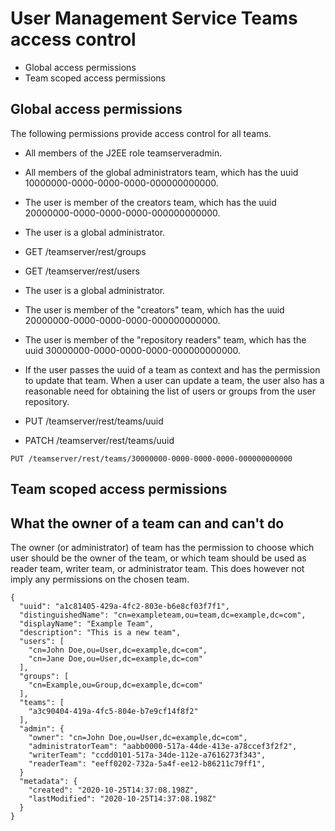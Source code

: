 # User Management Service  Teams access control

- Global access permissions
- Team scoped access permissions

## Global access permissions

The following permissions provide access control for all teams.

- All members of the J2EE role teamserveradmin.
- All members of the global administrators team, which has the uuid
10000000-0000-0000-0000-000000000000.

- The user is member of the creators team, which has the uuid
20000000-0000-0000-0000-000000000000.
- The user is a global administrator.

- GET /teamserver/rest/groups
- GET /teamserver/rest/users

- The user is a global administrator.
- The user is member of the "creators" team, which has the uuid
20000000-0000-0000-0000-000000000000.
- The user is member of the "repository readers" team, which has the uuid
30000000-0000-0000-0000-000000000000.
- If the user passes the uuid of a team as context and has the permission to update that team.
When a user can update a team, the user  also has a reasonable need for obtaining the list of users
or groups from the user repository.

- PUT /teamserver/rest/teams/uuid
- PATCH /teamserver/rest/teams/uuid

```
PUT /teamserver/rest/teams/30000000-0000-0000-0000-000000000000
```

## Team scoped access permissions

## What the owner of a team can and can't do

The owner (or administrator) of team has the permission to choose which user should be the owner
of the team, or which team should be used as reader team, writer team, or administrator team. This
does however not imply any permissions on the chosen team.

```
{
  "uuid": "a1c81405-429a-4fc2-803e-b6e8cf03f7f1",
  "distinguishedName": "cn=exampleteam,ou=team,dc=example,dc=com",
  "displayName": "Example Team",
  "description": "This is a new team",
  "users": [
    "cn=John Doe,ou=User,dc=example,dc=com",
    "cn=Jane Doe,ou=User,dc=example,dc=com"
  ],
  "groups": [
    "cn=Example,ou=Group,dc=example,dc=com"
  ],
  "teams": [
    "a3c90404-419a-4fc5-804e-b7e9cf14f8f2"
  ],
  "admin": {
    "owner": "cn=John Doe,ou=User,dc=example,dc=com",
    "administratorTeam": "aabb0000-517a-44de-413e-a78ccef3f2f2",
    "writerTeam": "ccdd0101-517a-34de-112e-a7616273f343",
    "readerTeam": "eeff0202-732a-5a4f-ee12-b86211c79ff1",
  }
  "metadata": {
    "created": "2020-10-25T14:37:08.198Z",
    "lastModified": "2020-10-25T14:37:08.198Z"
  }
}
```